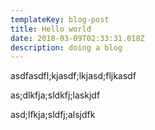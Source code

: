```yaml
---
templateKey: blog-post
title: Hello world
date: 2018-03-09T02:33:31.018Z
description: doing a blog
---
```

asdfasdfl;kjasdf;lkjasd;fljkasdf

as;dlkfja;sldkfj;laskjdf





asd;lfkja;sldfj;alsjdfk
